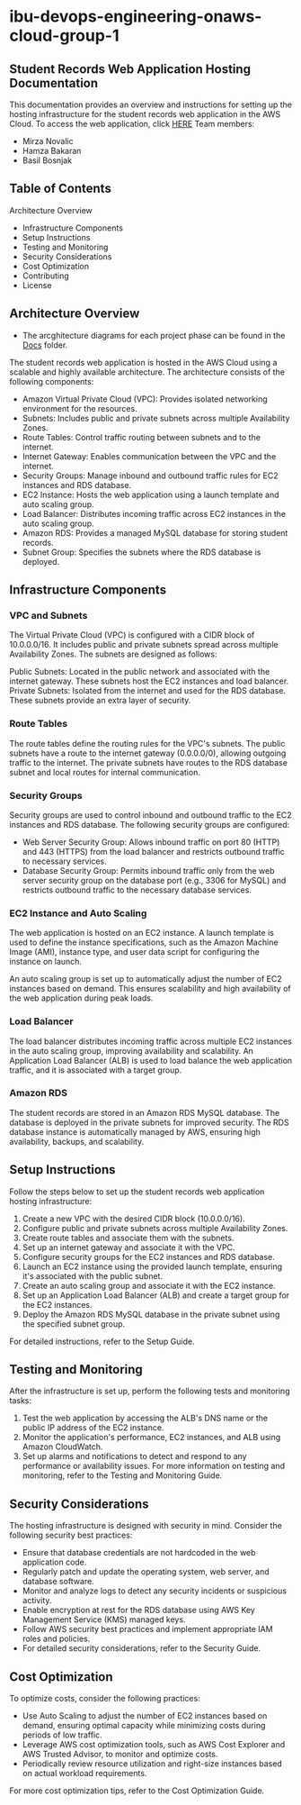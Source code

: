 # ibu-devops-engineering-onaws-cloud-group-1

## Student Records Web Application Hosting Documentation
This documentation provides an overview and instructions for setting up the hosting infrastructure for the student records web application in the AWS Cloud.
To access the web application, click [HERE](http://hamzabakarandevopsprojectlb-827799244.us-east-1.elb.amazonaws.com/)
Team members:
* Mirza Novalic
* Hamza Bakaran
* Basil Bosnjak

## Table of Contents
Architecture Overview
* Infrastructure Components
* Setup Instructions
* Testing and Monitoring
* Security Considerations
* Cost Optimization
* Contributing
* License

## Architecture Overview
* The arcghitecture diagrams for each project phase can be found in the [Docs](https://github.com/HamzaBakaran/ibu-devops-engineering-onaws-cloud-group-1/tree/main/docs) folder.

The student records web application is hosted in the AWS Cloud using a scalable and highly available architecture. The architecture consists of the following components:

* Amazon Virtual Private Cloud (VPC): Provides isolated networking environment for the resources.
* Subnets: Includes public and private subnets across multiple Availability Zones.
* Route Tables: Control traffic routing between subnets and to the internet.
* Internet Gateway: Enables communication between the VPC and the internet.
* Security Groups: Manage inbound and outbound traffic rules for EC2 instances and RDS database.
* EC2 Instance: Hosts the web application using a launch template and auto scaling group.
* Load Balancer: Distributes incoming traffic across EC2 instances in the auto scaling group.
* Amazon RDS: Provides a managed MySQL database for storing student records.
* Subnet Group: Specifies the subnets where the RDS database is deployed.

## Infrastructure Components
### VPC and Subnets
The Virtual Private Cloud (VPC) is configured with a CIDR block of 10.0.0.0/16. It includes public and private subnets spread across multiple Availability Zones. The subnets are designed as follows:

Public Subnets: Located in the public network and associated with the internet gateway. These subnets host the EC2 instances and load balancer.
Private Subnets: Isolated from the internet and used for the RDS database. These subnets provide an extra layer of security.

### Route Tables
The route tables define the routing rules for the VPC's subnets. The public subnets have a route to the internet gateway (0.0.0.0/0), allowing outgoing traffic to the internet. The private subnets have routes to the RDS database subnet and local routes for internal communication.

### Security Groups
Security groups are used to control inbound and outbound traffic to the EC2 instances and RDS database. The following security groups are configured:

* Web Server Security Group: Allows inbound traffic on port 80 (HTTP) and 443 (HTTPS) from the load balancer and restricts outbound traffic to necessary services.
* Database Security Group: Permits inbound traffic only from the web server security group on the database port (e.g., 3306 for MySQL) and restricts outbound traffic to the necessary database services.

### EC2 Instance and Auto Scaling
The web application is hosted on an EC2 instance. A launch template is used to define the instance specifications, such as the Amazon Machine Image (AMI), instance type, and user data script for configuring the instance on launch.

An auto scaling group is set up to automatically adjust the number of EC2 instances based on demand. This ensures scalability and high availability of the web application during peak loads.

### Load Balancer
The load balancer distributes incoming traffic across multiple EC2 instances in the auto scaling group, improving availability and scalability. An Application Load Balancer (ALB) is used to load balance the web application traffic, and it is associated with a target group.

### Amazon RDS
The student records are stored in an Amazon RDS MySQL database. The database is deployed in the private subnets for improved security. The RDS database instance is automatically managed by AWS, ensuring high availability, backups, and scalability.

## Setup Instructions
Follow the steps below to set up the student records web application hosting infrastructure:

1. Create a new VPC with the desired CIDR block (10.0.0.0/16).
2. Configure public and private subnets across multiple Availability Zones.
3. Create route tables and associate them with the subnets.
4. Set up an internet gateway and associate it with the VPC.
5. Configure security groups for the EC2 instances and RDS database.
6. Launch an EC2 instance using the provided launch template, ensuring it's associated with the public subnet.
7. Create an auto scaling group and associate it with the EC2 instance.
8. Set up an Application Load Balancer (ALB) and create a target group for the EC2 instances.
9. Deploy the Amazon RDS MySQL database in the private subnet using the specified subnet group.

For detailed instructions, refer to the Setup Guide.

## Testing and Monitoring
After the infrastructure is set up, perform the following tests and monitoring tasks:

1. Test the web application by accessing the ALB's DNS name or the public IP address of the EC2 instance.
2. Monitor the application's performance, EC2 instances, and ALB using Amazon CloudWatch.
3. Set up alarms and notifications to detect and respond to any performance or availability issues.
For more information on testing and monitoring, refer to the Testing and Monitoring Guide.

## Security Considerations
The hosting infrastructure is designed with security in mind. Consider the following security best practices:

* Ensure that database credentials are not hardcoded in the web application code.
* Regularly patch and update the operating system, web server, and database software.
* Monitor and analyze logs to detect any security incidents or suspicious activity.
* Enable encryption at rest for the RDS database using AWS Key Management Service (KMS) managed keys.
* Follow AWS security best practices and implement appropriate IAM roles and policies.
* For detailed security considerations, refer to the Security Guide.

## Cost Optimization
To optimize costs, consider the following practices:

* Use Auto Scaling to adjust the number of EC2 instances based on demand, ensuring optimal capacity while minimizing costs during periods of low traffic.
* Leverage AWS cost optimization tools, such as AWS Cost Explorer and AWS Trusted Advisor, to monitor and optimize costs.
* Periodically review resource utilization and right-size instances based on actual workload requirements.

For more cost optimization tips, refer to the Cost Optimization Guide.